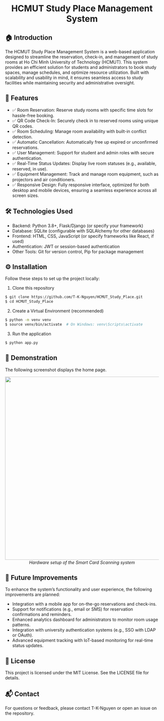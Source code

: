 <p align="center">
 <h1 align="center">HCMUT Study Place Management System</h1>
</p>

## 🏠 Introduction
The HCMUT Study Place Management System is a web-based application designed to streamline the reservation, check-in, and management of study rooms at Ho Chi Minh University of Technology (HCMUT). This system provides an efficient solution for students and administrators to book study spaces, manage schedules, and optimize resource utilization. Built with scalability and usability in mind, it ensures seamless access to study facilities while maintaining security and administrative oversight.

## 🔹 Features
- ✅ Room Reservation: Reserve study rooms with specific time slots for hassle-free booking.
- ✅ QR Code Check-In: Securely check in to reserved rooms using unique QR codes.
- ✅ Room Scheduling: Manage room availability with built-in conflict detection.
- ✅ Automatic Cancellation: Automatically free up expired or unconfirmed reservations.
- ✅ User Management: Support for student and admin roles with secure authentication.
- ✅ Real-Time Status Updates: Display live room statuses (e.g., available, reserved, in use).
- ✅ Equipment Management: Track and manage room equipment, such as projectors and air conditioners.
- ✅ Responsive Design: Fully responsive interface, optimized for both desktop and mobile devices, ensuring a seamless experience across all screen sizes.

## 🛠️ Technologies Used
- Backend: Python 3.8+, Flask/Django (or specify your framework)
- Database: SQLite (configurable with SQLAlchemy for other databases)
- Frontend: HTML, CSS, JavaScript (or specify frameworks like React, if used)
- Authentication: JWT or session-based authentication
- Other Tools: Git for version control, Pip for package management
## ⚙️ Installation
Follow these steps to set up the project locally:
1. Clone this repository
```bash
$ git clone https://github.com/T-K-Nguyen/HCMUT_Study_Place.git
$ cd HCMUT_Study_Place
```
2. Create a Virtual Environment (recommended)
```bash
$ python -m venv venv
$ source venv/bin/activate  # On Windows: venv\Scripts\activate
```
3. Run the application
```bash
$ python app.py
```
## 📸 Demonstration
The following screenshot displays the home page.
<p align="center">
  <img src="Demo/hardware_image.jpg" width="600">
  <br/>
  <i>Hardware setup of the Smart Card Scanning system</i>
</p>

## 🚀 Future Improvements
To enhance the system’s functionality and user experience, the following improvements are planned:
- Integration with a mobile app for on-the-go reservations and check-ins.
- Support for notifications (e.g., email or SMS) for reservation confirmations and reminders.
- Enhanced analytics dashboard for administrators to monitor room usage patterns.
- Integration with university authentication systems (e.g., SSO with LDAP or OAuth).
- Advanced equipment tracking with IoT-based monitoring for real-time status updates.

## 📜 License
This project is licensed under the MIT License. See the LICENSE file for details.

## 📬 Contact
For questions or feedback, please contact T-K-Nguyen or open an issue on the repository.
